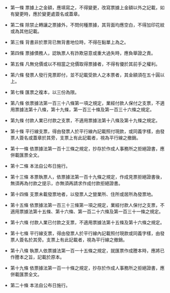* 第一條 票據上之金額，應填寫之，不得變更，改寫票據上金額以外之記載，如有變更時，應於變更處簽名或蓋章。

* 第二條 除禁止轉讓之票據外，不問何種票據，其背面均應空白，不得加印花紋或為其他記載。

* 第三條 背書非於票背已無背書地位時，不得在黏單上為之。

* 第四條 票據債務人，認執票人有詐欺惡意或重大過失時，應負舉證之責。

* 第五條 凡無兌價或以不相當之兌價取得票據者，不得有優於其前手之權利。

* 第六條 發票人發行見票即付，並不記載受款人之本票者，其金額須在五十圓以上。

* 第七條 匯票之複本，以三份為限。

* 第八條 依票據法第一百三十八條第一項之規定，業經付款人保付之支票，不適用票據法第十八條，第十九條，第一百三十條及第一百三十六條之規定。

* 第九條 付款人業已付款之支票，不適用票據法第十八條及第十九條之規定。

* 第十條 平行線支票，得由發票人於平行線內記載照付現款，或同義字樣，由發票人簽名或蓋章於其旁，支票上有此記載者，視為平行線之撤銷。

* 第十一條 依票據法第一百十三條之規定，抄存於作成人事務所之拒絕證書，應併載匯票全文。

* 第十二條 本法自公布日施行。

* 第十三條 本票執票人，依票據法第一百十九條之規定，作成見票拒絕證書後，無須再為付款之提示，亦無須再請求作成付款拒絕證書。

* 第十四條 支票未載發票地者，以發票人之營業所、住所或居所為發票地。

* 第十五條 依票據法第一百三十三條第一項之規定，業經付款人保付之支票，不適用票據法第十五條、第十六條、第一百二十六條及第一百三十一條之規定。

* 第十六條 付款人業已付款之支票，不適用票據法第十五條及第十六條之規定。

* 第十七條 平行線支票，得由發票人於平行線內記載照付現款或同義字樣，由發票人簽名於其旁。支票上有此記載者，視為平行線之撤銷。

* 第十八條 執票人依票據法第一百一十五條之規定，就匯票作成謄本時，應將已作謄本之旨，記載於原本。

* 第十九條 依票據法第一百一十條之規定，抄存於作成人事務所之拒絕證書，應併載匯票全文。

* 第二十條 本法自公布日施行。

